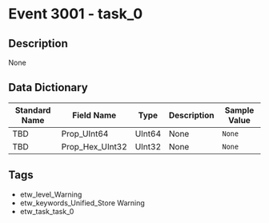 # Event 3001 - task_0

## Description
None

## Data Dictionary
|Standard Name|Field Name|Type|Description|Sample Value|
|---|---|---|---|---|
|TBD|Prop_UInt64|UInt64|None|`None`|
|TBD|Prop_Hex_UInt32|UInt32|None|`None`|

## Tags
* etw_level_Warning
* etw_keywords_Unified_Store Warning
* etw_task_task_0